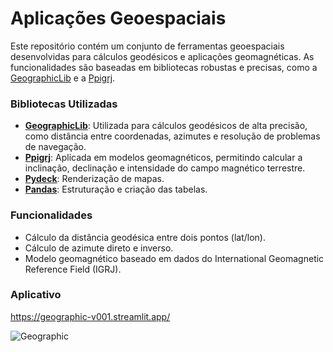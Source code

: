 # Aplicações Geoespaciais

Este repositório contém um conjunto de ferramentas geoespaciais desenvolvidas para cálculos geodésicos e aplicações geomagnéticas. As funcionalidades são baseadas em bibliotecas robustas e precisas, como a [GeographicLib](https://geographiclib.sourceforge.io/) e a [Ppigrj](https://pypi.org/project/pipigrj/).


### Bibliotecas Utilizadas

- **[GeographicLib](https://geographiclib.sourceforge.io/)**: Utilizada para cálculos geodésicos de alta precisão, como distância entre coordenadas, azimutes e resolução de problemas de navegação.
- **[Ppigrj](https://pypi.org/project/pipigrj/)**: Aplicada em modelos geomagnéticos, permitindo calcular a inclinação, declinação e intensidade do campo magnético terrestre.
- **[Pydeck](https://deckgl.readthedocs.io/en/latest/gallery/bitmap_layer.html)**: Renderização de mapas.
- **[Pandas](https://pandas.pydata.org/docs/)**: Estruturação e criação das tabelas.


### Funcionalidades

- Cálculo da distância geodésica entre dois pontos (lat/lon).
- Cálculo de azimute direto e inverso.
- Modelo geomagnético baseado em dados do International Geomagnetic Reference Field (IGRJ).

### Aplicativo

https://geographic-v001.streamlit.app/

![Geographic](https://github.com/user-attachments/assets/3b16ceb1-7750-487e-8d0a-969b7226642a)
